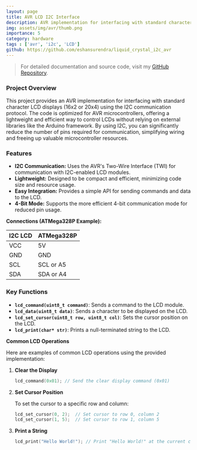```yaml
---
layout: page
title: AVR LCD I2C Interface
description: AVR implementation for interfacing with standard character LCD displays (16x2 or 20x4) using the I2C communication protocol.
img: assets/img/avr/thumb.png
importance: 5
category: hardware
tags : ['avr', 'i2c', 'LCD']
github: https://github.com/eshansurendra/liquid_crystal_i2c_avr
---
```


> For detailed documentation and source code, visit my [GitHub Repository](https://github.com/eshansurendra/liquid_crystal_i2c_avr).

### Project Overview

This project provides an AVR implementation for interfacing with standard character LCD displays (16x2 or 20x4) using the I2C communication protocol. The code is optimized for AVR microcontrollers, offering a lightweight and efficient way to control LCDs without relying on external libraries like the Arduino framework. By using I2C, you can significantly reduce the number of pins required for communication, simplifying wiring and freeing up valuable microcontroller resources.

### Features
* **I2C Communication:** Uses the AVR's Two-Wire Interface (TWI) for communication with I2C-enabled LCD modules.
* **Lightweight:** Designed to be compact and efficient, minimizing code size and resource usage.
* **Easy Integration:** Provides a simple API for sending commands and data to the LCD.
* **4-Bit Mode:** Supports the more efficient 4-bit communication mode for reduced pin usage.

**Connections (ATMega328P Example):**

   | I2C LCD | ATMega328P |
   |---------|-------------|
   | VCC     | 5V         |
   | GND     | GND        |
   | SCL     | SCL or A5   |
   | SDA     | SDA or A4   |

### Key Functions

*   **`lcd_command(uint8_t command)`**: Sends a command to the LCD module.
*   **`lcd_data(uint8_t data)`**: Sends a character to be displayed on the LCD.
*   **`lcd_set_cursor(uint8_t row, uint8_t col)`**: Sets the cursor position on the LCD.
*   **`lcd_print(char* str)`**: Prints a null-terminated string to the LCD.

**Common LCD Operations**

Here are examples of common LCD operations using the provided implementation:

1.  **Clear the Display**

    ```c
    lcd_command(0x01); // Send the clear display command (0x01)
    ```

2.  **Set Cursor Position**

    To set the cursor to a specific row and column:

    ```c
    lcd_set_cursor(0, 2);  // Set cursor to row 0, column 2
    lcd_set_cursor(1, 5);  // Set cursor to row 1, column 5
    ```

3.  **Print a String**

    ```c
    lcd_print("Hello World!"); // Print "Hello World!" at the current cursor position
    ```
